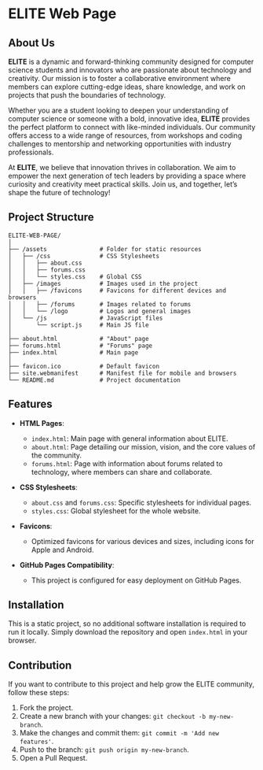 # ELITE Web Page

## About Us

**ELITE** is a dynamic and forward-thinking community designed for computer science students and innovators who are passionate about technology and creativity. Our mission is to foster a collaborative environment where members can explore cutting-edge ideas, share knowledge, and work on projects that push the boundaries of technology.

Whether you are a student looking to deepen your understanding of computer science or someone with a bold, innovative idea, **ELITE** provides the perfect platform to connect with like-minded individuals. Our community offers access to a wide range of resources, from workshops and coding challenges to mentorship and networking opportunities with industry professionals.

At **ELITE**, we believe that innovation thrives in collaboration. We aim to empower the next generation of tech leaders by providing a space where curiosity and creativity meet practical skills. Join us, and together, let’s shape the future of technology!

## Project Structure

```plaintext
ELITE-WEB-PAGE/
│
├── /assets               # Folder for static resources
│   ├── /css              # CSS Stylesheets
│   │   ├── about.css
│   │   ├── forums.css
│   │   └── styles.css    # Global CSS
│   ├── /images           # Images used in the project
│   │   ├── /favicons     # Favicons for different devices and browsers
│   │   ├── /forums       # Images related to forums
│   │   └── /logo         # Logos and general images
│   └── /js               # JavaScript files
│       └── script.js     # Main JS file
│
├── about.html            # "About" page
├── forums.html           # "Forums" page
├── index.html            # Main page
│
├── favicon.ico           # Default favicon
├── site.webmanifest      # Manifest file for mobile and browsers
└── README.md             # Project documentation
```

## Features

- **HTML Pages**: 
  - `index.html`: Main page with general information about ELITE.
  - `about.html`: Page detailing our mission, vision, and the core values of the community.
  - `forums.html`: Page with information about forums related to technology, where members can share and collaborate.
  
- **CSS Stylesheets**:
  - `about.css` and `forums.css`: Specific stylesheets for individual pages.
  - `styles.css`: Global stylesheet for the whole website.

- **Favicons**:
  - Optimized favicons for various devices and sizes, including icons for Apple and Android.

- **GitHub Pages Compatibility**:
  - This project is configured for easy deployment on GitHub Pages.

## Installation

This is a static project, so no additional software installation is required to run it locally. Simply download the repository and open `index.html` in your browser.

## Contribution

If you want to contribute to this project and help grow the ELITE community, follow these steps:

1. Fork the project.
2. Create a new branch with your changes: `git checkout -b my-new-branch`.
3. Make the changes and commit them: `git commit -m 'Add new features'`.
4. Push to the branch: `git push origin my-new-branch`.
5. Open a Pull Request.





